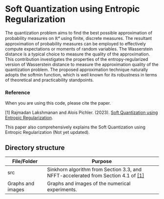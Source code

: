 # Soft Quantization using Entropic Regularization
The quantization problem aims to find the best possible approximation of probability measures on ℝᵈ using finite, discrete measures. The resultant approximation of probability measures can be employed to effectively compute expectations or moments of random variables. The Wasserstein distance is a typical choice to measure the quality of the approximation. 	This contribution investigates the properties of the entropy-regularized version of Wasserstein distance to measure the approximation quality of the quantization problem. 	The proposed approximation technique naturally adopts the softmin function, which is well known for its robustness in terms of theoretical and practicability standpoints.
### Reference

When you are using this code, please cite the paper.

<a id="1">[1]</a> Rajmadan Lakshmanan and Alois Pichler. (2023). [Soft Quantization using Entropic Regularization](). 

This paper also comprehensively explains the Soft Quantization using Entropic Regularization (Not yet updated).


## Directory structure

| File/Folder   | Purpose                                                                                   |
| ------------- |-------------------------------------------------------------------------------------------|   
| src           | Sinkhorn algorithm from Section 3.3, and NFFT-accelerated  from Section 4.1 of [[1]](#1) |
| Graphs and images        |  Graphs and images of the numerical experiments.               |


